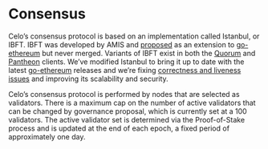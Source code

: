 # Consensus

Celo’s consensus protocol is based on an implementation called Istanbul, or IBFT. IBFT was developed by AMIS and [proposed](https://github.com/ethereum/EIPs/issues/650) as an extension to [go-ethereum](https://github.com/ethereum/go-ethereum) but never merged. Variants of IBFT exist in both the [Quorum](https://github.com/jpmorganchase/quorum) and [Pantheon](https://github.com/PegaSysEng/pantheon) clients. We’ve modified Istanbul to bring it up to date with the latest [go-ethereum](https://github.com/ethereum/go-ethereum) releases and we’re fixing [correctness and liveness issues](https://arxiv.org/abs/1901.07160) and improving its scalability and security.

Celo’s consensus protocol is performed by nodes that are selected as validators. There is a maximum cap on the number of active validators that can be changed by governance proposal, which is currently set at a 100 validators. The active validator set is determined via the Proof-of-Stake process and is updated at the end of each epoch, a fixed period of approximately one day.


